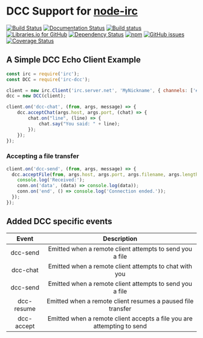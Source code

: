 # DCC Support for [node-irc](https://github.com/martynsmith/node-irc)

[![Build Status](https://travis-ci.org/tritium21/node-irc-dcc.svg?branch=master)](https://travis-ci.org/tritium21/node-irc-dcc) [![Documentation Status](http://readthedocs.org/projects/node-irc-dcc/badge/?version=latest)](http://node-irc-dcc.readthedocs.io/en/latest/?badge=latest) [![Build status](https://ci.appveyor.com/api/projects/status/5f9erkae5ga799m6?svg=true)](https://ci.appveyor.com/project/tritium21/node-irc-dcc) [![Libraries.io for GitHub](https://img.shields.io/librariesio/github/tritium21/node-irc-dcc.svg?maxAge=2592000?style=plastic)](https://libraries.io/github/tritium21/node-irc-dcc) [![Dependency Status](https://dependencyci.com/github/tritium21/node-irc-dcc/badge)](https://dependencyci.com/github/tritium21/node-irc-dcc) [![npm](https://img.shields.io/npm/v/irc-dcc.svg?maxAge=2592000?style=plastic)](https://www.npmjs.com/package/irc-dcc) [![GitHub issues](https://img.shields.io/github/issues/tritium21/node-irc-dcc.svg?maxAge=2592000?style=plastic)](https://github.com/tritium21/node-irc-dcc/issues) [![Coverage Status](https://coveralls.io/repos/github/tritium21/node-irc-dcc/badge.svg)](https://coveralls.io/github/tritium21/node-irc-dcc)

## A Simple DCC Echo Client Example

```javascript
const irc = require('irc');
const DCC = require('irc-dcc');

client = new irc.Client('irc.server.net', 'MyNickname', { channels: ['#a_channel'] })
dcc = new DCC(client);

client.on('dcc-chat', (from, args, message) => {
    dcc.acceptChat(args.host, args.port, (chat) => {
        chat.on("line", (line) => {
            chat.say("You said: " + line);
        });
    });
});
```
### Accepting a file transfer
```javascript
client.on('dcc-send', (from, args, message) => {
  dcc.acceptFile(from, args.host, args.port, args.filename, args.length, (err, file, conn) => {
    console.log('Received:');
    conn.on('data', (data) => console.log(data));
    conn.on('end', () => console.log('Connection ended.'));
  });
});

```
## Added DCC specific events
|   Event    |                            Description                                  |
|:----------:|:-----------------------------------------------------------------------:|
| dcc-send   | Emitted when a remote client attempts to send you a file                |
| dcc-chat   | Emitted when a remote client attempts to chat with you                  |
| dcc-send   | Emitted when a remote client attempts to send you a file                |
| dcc-resume | Emitted when a remote client resumes a paused file transfer             |
| dcc-accept | Emitted when a remote client accepts a file you are attempting to send  |
